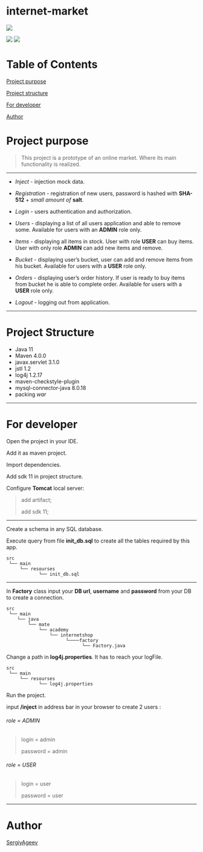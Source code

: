 
# internet-market

![](https://lh5.googleusercontent.com/proxy/rkFKDCl1EJAR68_E1BuutdMKWpp6FbEkKQ4hsjQRd11S2a7hu7dsABzren1lEAwbkcAnbAn67C1T87oNMm6_8JKAijfSq6FBrCv16jV1vKX9v8vxNuLFSU-maIXll6_i4ao3ZqNDiWjYW8f4)

![](https://img.shields.io/github/languages/top/SergiyAgeev/internetmarket)
![](https://img.shields.io/github/languages/code-size/SergiyAgeev/internetmarket)
# Table of Contents
[Project purpose](#purpose)

[Project structure](#structure)

[For developer](#developer-start)

[Author](#author)


# <a name="purpose"></a>Project purpose
>This project is a prototype of an online market. 
Where its main functionality is realized.
<hr>

-   *Inject* - injection mock data.

-   *Registration* - registration of new users, password is hashed with **SHA-512** + *small amount of* **salt**.

-   *Login* - users authentication and authorization.

-   *Users* - displaying a list of all users application and able to remove some. Available for users with an **ADMIN** role only.

-   *Items* - displaying all items in stock. User with role **USER** can buy items. User with only role **ADMIN** can add new items and remove.

-   *Bucket* - displaying user’s bucket, user can add and remove items from his bucket. Available for users with a **USER** role only.

-   *Orders* - displaying user’s order history. If user is ready to buy items from bucket he is able to complete order. Available for users with a **USER** role only.

-   *Logout* - logging out from application.
<hr>

# <a name="structure"></a>Project Structure
- Java 11
- Maven 4.0.0
- javax.servlet 3.1.0
- jstl 1.2
- log4j 1.2.17
- maven-checkstyle-plugin
- mysql-connector-java 8.0.18
- packing *war*
<hr>

# <a name="developer-start"></a>For developer

Open the project in your IDE.

Add it as maven project.

Import dependencies.

Add sdk 11 in project structure.

Configure **Tomcat** local server:
> add artifact;
>
> add sdk 11;

<hr>
Create a schema in any SQL database.

Execute query from file **init_db.sql** to create all the tables required by this app.

    src                 
     └── main            
         └── resourses        
                └── init_db.sql 
     
<hr>

In **Factory** class input your **DB url**, **username** and **password** from your DB to create a connection.

    src                 
     └── main            
        └── java        
            └── mate
                └── academy
                    └── internetshop
                          └────factory
                                └── Factory.java
     
Change a path in **log4j.properties**. It has to reach your logFile.

    src                 
     └── main            
         └── resourses        
                └── log4j.properties 

Run the project.

input **/inject** in address bar in your browser to create 2 users :

###### role = ADMIN
>login = admin
>
>password = admin
>

###### role = USER
>login = user
>
>password = user

<hr>

# <a name="authors"></a>Author
 [SergiyAgeev](https://github.com/SergiyAgeev)
